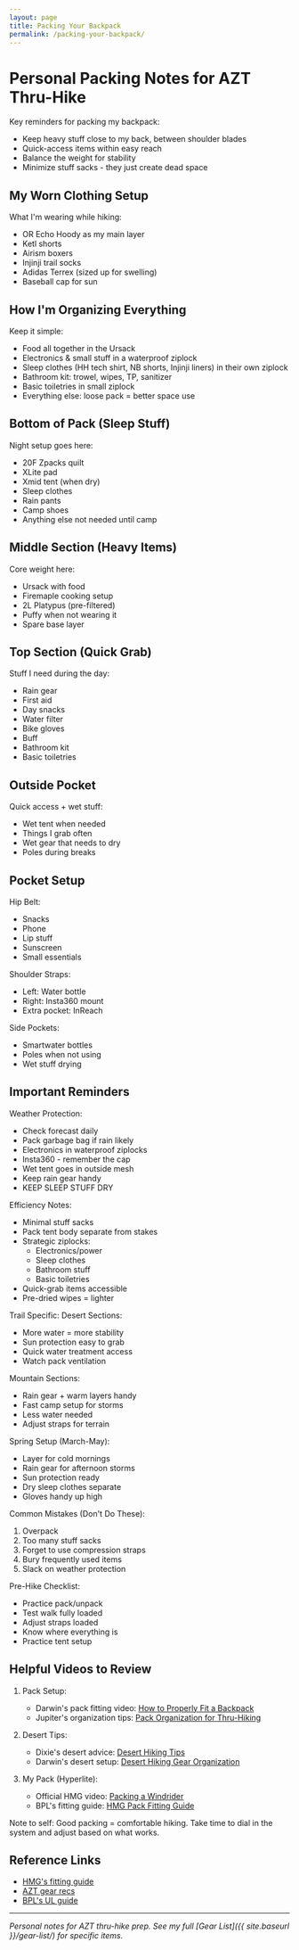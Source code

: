 ```yaml
---
layout: page
title: Packing Your Backpack
permalink: /packing-your-backpack/
---
```


# Personal Packing Notes for AZT Thru-Hike

Key reminders for packing my backpack:
- Keep heavy stuff close to my back, between shoulder blades
- Quick-access items within easy reach
- Balance the weight for stability
- Minimize stuff sacks - they just create dead space

## My Worn Clothing Setup
What I'm wearing while hiking:
- OR Echo Hoody as my main layer
- Ketl shorts
- Airism boxers
- Injinji trail socks
- Adidas Terrex (sized up for swelling)
- Baseball cap for sun

## How I'm Organizing Everything

Keep it simple:
- Food all together in the Ursack
- Electronics & small stuff in a waterproof ziplock
- Sleep clothes (HH tech shirt, NB shorts, Injinji liners) in their own ziplock
- Bathroom kit: trowel, wipes, TP, sanitizer
- Basic toiletries in small ziplock
- Everything else: loose pack = better space use

## Bottom of Pack (Sleep Stuff)
Night setup goes here:
- 20F Zpacks quilt
- XLite pad
- Xmid tent (when dry)
- Sleep clothes
- Rain pants
- Camp shoes
- Anything else not needed until camp

## Middle Section (Heavy Items)
Core weight here:
- Ursack with food
- Firemaple cooking setup
- 2L Platypus (pre-filtered)
- Puffy when not wearing it
- Spare base layer

## Top Section (Quick Grab)
Stuff I need during the day:
- Rain gear
- First aid
- Day snacks
- Water filter
- Bike gloves
- Buff
- Bathroom kit
- Basic toiletries

## Outside Pocket
Quick access + wet stuff:
- Wet tent when needed
- Things I grab often
- Wet gear that needs to dry
- Poles during breaks

## Pocket Setup

Hip Belt:
- Snacks
- Phone
- Lip stuff
- Sunscreen
- Small essentials

Shoulder Straps:
- Left: Water bottle
- Right: Insta360 mount
- Extra pocket: InReach

Side Pockets:
- Smartwater bottles
- Poles when not using
- Wet stuff drying

## Important Reminders

Weather Protection:
- Check forecast daily
- Pack garbage bag if rain likely
- Electronics in waterproof ziplocks
- Insta360 - remember the cap
- Wet tent goes in outside mesh
- Keep rain gear handy
- KEEP SLEEP STUFF DRY

Efficiency Notes:
- Minimal stuff sacks
- Pack tent body separate from stakes
- Strategic ziplocks:
  * Electronics/power
  * Sleep clothes
  * Bathroom stuff
  * Basic toiletries
- Quick-grab items accessible
- Pre-dried wipes = lighter

Trail Specific:
Desert Sections:
- More water = more stability
- Sun protection easy to grab
- Quick water treatment access
- Watch pack ventilation

Mountain Sections:
- Rain gear + warm layers handy
- Fast camp setup for storms
- Less water needed
- Adjust straps for terrain

Spring Setup (March-May):
- Layer for cold mornings
- Rain gear for afternoon storms
- Sun protection ready
- Dry sleep clothes separate
- Gloves handy up high

Common Mistakes (Don't Do These):
1. Overpack
2. Too many stuff sacks
3. Forget to use compression straps
4. Bury frequently used items
5. Slack on weather protection

Pre-Hike Checklist:
- Practice pack/unpack
- Test walk fully loaded
- Adjust straps loaded
- Know where everything is
- Practice tent setup

## Helpful Videos to Review

1. Pack Setup:
   - Darwin's pack fitting video: [How to Properly Fit a Backpack](https://www.youtube.com/watch?v=jMRxw1yS3WE)
   - Jupiter's organization tips: [Pack Organization for Thru-Hiking](https://www.youtube.com/watch?v=Ry8zPRzR1F4)

2. Desert Tips:
   - Dixie's desert advice: [Desert Hiking Tips](https://www.youtube.com/watch?v=bJ4B4B1bXMY)
   - Darwin's desert setup: [Desert Hiking Gear Organization](https://www.youtube.com/watch?v=6_zVAZUqDRY)

3. My Pack (Hyperlite):
   - Official HMG video: [Packing a Windrider](https://www.youtube.com/watch?v=J3fGHDKN0Pg)
   - BPL's fitting guide: [HMG Pack Fitting Guide](https://www.youtube.com/watch?v=h8GtB2UkY_M)

Note to self: Good packing = comfortable hiking. Take time to dial in the system and adjust based on what works.

## Reference Links

- [HMG's fitting guide](https://www.hyperlitemountaingear.com/pages/pack-fitting-guide)
- [AZT gear recs](https://aztrail.org/prepare/essential-gear/)
- [BPL's UL guide](https://backpackinglight.com/ultralight-packing-guide/)

---

*Personal notes for AZT thru-hike prep. See my full [Gear List]({{ site.baseurl }}/gear-list/) for specific items.* 